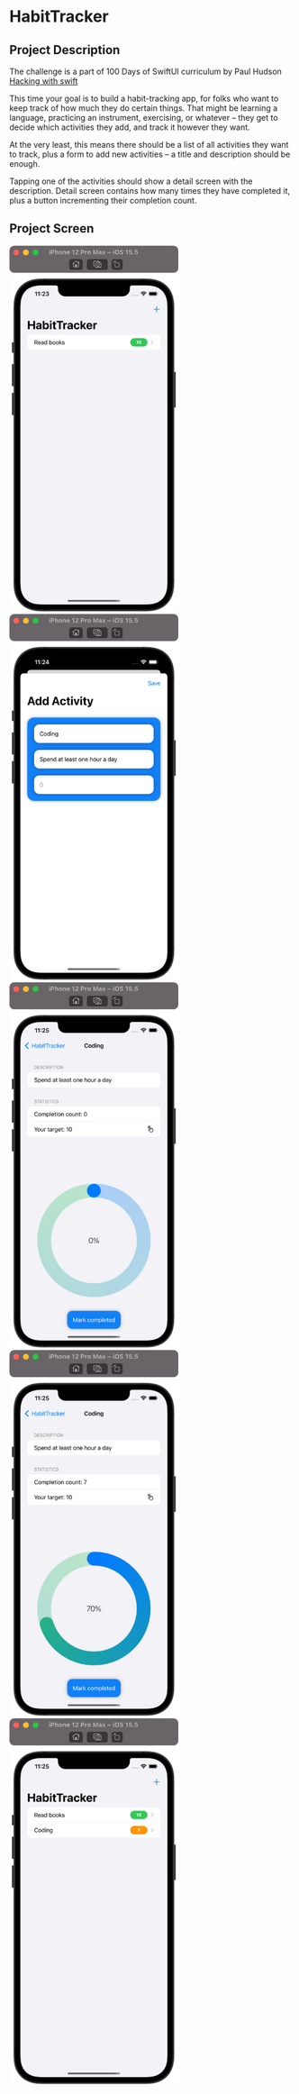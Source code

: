 # HabitTracker

## Project Description

The challenge is a part of 100 Days of SwiftUI curriculum by Paul Hudson [Hacking with swift](https://www.hackingwithswift.com/100/swiftui)

This time your goal is to build a habit-tracking app, for folks who want to keep track of how much they do certain things. That might be learning a language, practicing an instrument, exercising, or whatever – they get to decide which activities they add, and track it however they want.

At the very least, this means there should be a list of all activities they want to track, plus a form to add new activities – a title and description should be enough.

Tapping one of the activities should show a detail screen with the description. Detail screen contains how many times they have completed it, plus a button incrementing their completion count.


## Project Screen

<img src="images/HabitTracker1.png" width="300"> <img src="images/HabitTracker2.png" width="300"> <img src="images/HabitTracker3.png" width="300">
<img src="images/HabitTracker4.png" width="300"> <img src="images/HabitTracker5.png" width="300">



